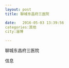 ```yaml
--- 
layout: post 
title: 聊城东昌府三医院

date:   2016-05-03 13:39:56 
categories:其他  
city:淄博
  
--- 
```

   
聊城东昌府三医院

信息

